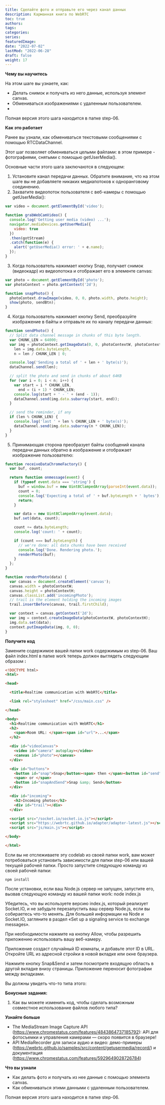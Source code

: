 ```yaml
---
title: Сделайте фото и отправьте его через канал данных
description: Карманная книга по WebRTC
toc: true
authors:
tags: 
categories:
series:
featuredImage:
date: "2022-07-02"
lastMod: "2022-06-28"
draft: false
weight: 17
---
```



**Чему вы научитесь**

На этом шаге вы узнаете, как:

- Делать снимок и получать из него данные, используя элемент canvas.
- Обмениваться изображениями с удаленным пользователем.
-

Полная версия этого шага находится в папке step-06.

**Как это работает**

Ранее вы узнали, как обмениваться текстовыми сообщениями с помощью RTCDataChannel.

Этот шаг позволяет обмениваться целыми файлами: в этом примере - фотографиями, снятыми с помощью getUserMedia().

Основные части этого шага заключаются в следующем:

1. Установите канал передачи данных. Обратите внимание, что на этом шаге вы не добавляете никаких медиапотоков к одноранговому соединению.
2. Захватите видеопоток пользователя с веб-камеры с помощью getUserMedia():

```javascript
var video = document.getElementById('video');

function grabWebCamVideo() {
  console.log('Getting user media (video) ...');
  navigator.mediaDevices.getUserMedia({
    video: true
  })
  .then(gotStream)
  .catch(function(e) {
    alert('getUserMedia() error: ' + e.name);
  });
}
```

3. Когда пользователь нажимает кнопку Snap, получает снимок (видеокадр) из видеопотока и отображает его в элементе canvas:

```javascript
var photo = document.getElementById('photo');
var photoContext = photo.getContext('2d');

function snapPhoto() {
  photoContext.drawImage(video, 0, 0, photo.width, photo.height);
  show(photo, sendBtn);
}
```

4. Когда пользователь нажимает кнопку Send, преобразуйте изображение в байты и отправьте их по каналу передачи данных:

```javascript
function sendPhoto() {
  // Split data channel message in chunks of this byte length.
  var CHUNK_LEN = 64000;
  var img = photoContext.getImageData(0, 0, photoContextW, photoContextH),
    len = img.data.byteLength,
    n = len / CHUNK_LEN | 0;

  console.log('Sending a total of ' + len + ' byte(s)');
  dataChannel.send(len);

  // split the photo and send in chunks of about 64KB
  for (var i = 0; i < n; i++) {
    var start = i * CHUNK_LEN,
      end = (i + 1) * CHUNK_LEN;
    console.log(start + ' - ' + (end - 1));
    dataChannel.send(img.data.subarray(start, end));
  }

  // send the reminder, if any
  if (len % CHUNK_LEN) {
    console.log('last ' + len % CHUNK_LEN + ' byte(s)');
    dataChannel.send(img.data.subarray(n * CHUNK_LEN));
  }
}
```

5. Принимающая сторона преобразует байты сообщений канала передачи данных обратно в изображение и отображает изображение пользователю:

```javascript
function receiveDataChromeFactory() {
  var buf, count;

  return function onmessage(event) {
    if (typeof event.data === 'string') {
      buf = window.buf = new Uint8ClampedArray(parseInt(event.data));
      count = 0;
      console.log('Expecting a total of ' + buf.byteLength + ' bytes');
      return;
    }

    var data = new Uint8ClampedArray(event.data);
    buf.set(data, count);

    count += data.byteLength;
    console.log('count: ' + count);

    if (count === buf.byteLength) {
      // we're done: all data chunks have been received
      console.log('Done. Rendering photo.');
      renderPhoto(buf);
    }
  };
}

function renderPhoto(data) {
  var canvas = document.createElement('canvas');
  canvas.width = photoContextW;
  canvas.height = photoContextH;
  canvas.classList.add('incomingPhoto');
  // trail is the element holding the incoming images
  trail.insertBefore(canvas, trail.firstChild);

  var context = canvas.getContext('2d');
  var img = context.createImageData(photoContextW, photoContextH);
  img.data.set(data);
  context.putImageData(img, 0, 0);
}
```

**Получите код**

Замените содержимое вашей папки work содержимым из step-06. Ваш файл index.html в папке work теперь должен выглядеть следующим образом **:**

```html
<!DOCTYPE html>
<html>

<head>

  <title>Realtime communication with WebRTC</title>

  <link rel="stylesheet" href="/css/main.css" />

</head>

<body>
  <h1>Realtime communication with WebRTC</h1>
  <h2>
    <span>Room URL: </span><span id="url">...</span>
  </h2>

  <div id="videoCanvas">
    <video id="camera" autoplay></video>
    <canvas id="photo"></canvas>
  </div>

  <div id="buttons">
    <button id="snap">Snap</button><span> then </span><button id="send">Send</button>
    <span> or </span>
    <button id="snapAndSend">Snap &amp; Send</button>
  </div>

  <div id="incoming">
    <h2>Incoming photos</h2>
    <div id="trail"></div>
  </div>

  <script src="/socket.io/socket.io.js"></script>
  <script src="https://webrtc.github.io/adapter/adapter-latest.js"></script>
  <script src="js/main.js"></script>

</body>

</html>
```

Если вы не отслеживаете эту codelab из своей папки work, вам может потребоваться установить зависимости для папки step-06 или вашей текущей рабочей папки. Просто запустите следующую команду из своей рабочей папки:

```
npm install
```

После установки, если ваш Node.js сервер не запущен, запустите его, вызвав следующую команду из вашей папки work:
node index.js

Убедитесь, что вы используете версию index.js, который реализует Socket.IO, и не забудьте перезапустить ваш сервер Node.js, если вы собираетесь что-то менять. Для большей информации на Node и Socket.IO, загляните в раздел «Set up a signaling service to exchange messages».

При необходимости нажмите на кнопку Allow, чтобы разрешить приложению использовать вашу веб-камеру.

Приложение создаст случайный ID комнаты, и добавьте этот ID в URL. Откройте URL из адресной стройки в новой вкладке или окне браузера.

Нажмите кнопку Snap&Send и затем посмотрите входящую область в другой вкладке внизу страницы. Приложение переносит фотографии между вкладками.

Вы должны увидеть что-то типа этого:

**Бонусные задания:**

1. Как вы можете изменить код, чтобы сделать возможным совместное использование файлов любого типа?

**Узнайте больше**

- The MediaStream Image Capture API (<https://www.chromestatus.com/features/4843864737185792>): API для фотосъемки и управления камерами — скоро появится в браузере!
- API MediaRecorder для записи аудио и видео: демо-примеры (<https://webrtc.github.io/samples/src/content/getusermedia/record/>) и документация (<https://www.chromestatus.com/features/5929649028726784>)

**Что вы узнали**

- Как делать фото и получать из нее данные с помощью элемента canvas.
- Как обмениваться этими данными с удаленным пользователем.
  
Полная версия этого шага находится в папке step-06.
